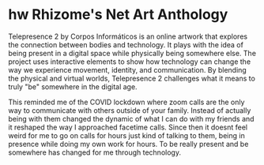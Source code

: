 # hw  Rhizome's Net Art Anthology

Telepresence 2 by Corpos Informáticos is an online artwork that explores the connection between bodies and technology. It plays with the idea of being present in a digital space while physically being somewhere else. The project uses interactive elements to show how technology can change the way we experience movement, identity, and communication. By blending the physical and virtual worlds, Telepresence 2 challenges what it means to truly "be" somewhere in the digital age.

This reminded me of the COVID lockdown where zoom calls are the only way to communicate with others outside of your family. Instead of actually being with them changed the dynamic of what I can do with my friends and it reshaped the way I approached facetime calls. Since then it doesnt feel weird for me to go on calls for hours just kind of talking to them, being in presence while doing my own work for hours. To be really present and be somewhere has changed for me through technology.

